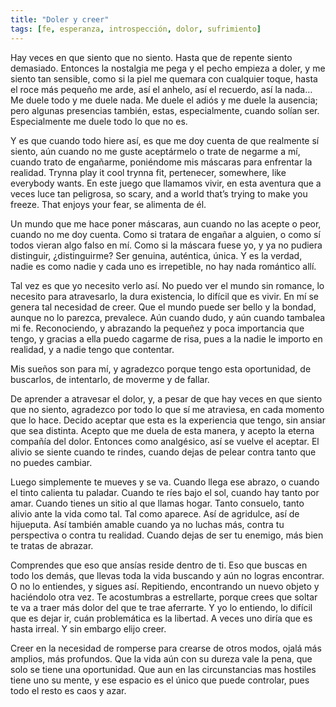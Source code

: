 ```yaml
---
title: "Doler y creer"
tags: [fe, esperanza, introspección, dolor, sufrimiento]
---
```

Hay veces en que siento que no siento. Hasta que de repente siento demasiado. Entonces la nostalgia me pega y el pecho empieza a doler, y me siento tan sensible, como si la piel me quemara con cualquier toque, hasta el roce más pequeño me arde, así el anhelo, así el recuerdo, así la nada… Me duele todo y me duele nada. Me duele el adiós y me duele la ausencia; pero algunas presencias también, estas, especialmente, cuando solían ser. Especialmente me duele todo lo que no es.

Y es que cuando todo hiere así, es que me doy cuenta de que realmente sí siento, aún cuando no me guste aceptármelo o trate de negarme a mí, cuando trato de engañarme, poniéndome mis máscaras para enfrentar la realidad. Trynna play it cool trynna fit, pertenecer, somewhere, like everybody wants. En este juego que llamamos vivir, en esta aventura que a veces luce tan peligrosa, so scary, and a world that’s trying to make you freeze. That enjoys your fear, se alimenta de él.

Un mundo que me hace poner máscaras, aun cuando no las acepte o peor, cuando no me doy cuenta. Como si tratara de engañar a alguien, o como sí todos vieran algo falso en mí. Como si la máscara fuese yo, y ya no pudiera distinguir, ¿distinguirme? Ser genuina, auténtica, única. Y es la verdad, nadie es como nadie y cada uno es irrepetible, no hay nada romántico allí.

Tal vez es que yo necesito verlo así. No puedo ver el mundo sin romance, lo necesito para atravesarlo, la dura existencia, lo difícil que es vivir. En mí se genera tal necesidad de creer. Que el mundo puede ser bello y la bondad, aunque no lo parezca, prevalece. Aún cuando dudo, y aún cuando tambalea mi fe. Reconociendo, y abrazando la pequeñez y poca importancia que tengo, y gracias a ella puedo cagarme de risa, pues a la nadie le importo en realidad, y a nadie tengo que contentar.

Mis sueños son para mí, y agradezco porque tengo esta oportunidad, de buscarlos, de intentarlo, de moverme y de fallar.

De aprender a atravesar el dolor, y, a pesar de que hay veces en que siento que no siento, agradezco por todo lo que sí me atraviesa, en cada momento que lo hace. Decido aceptar que esta es la experiencia que tengo, sin ansiar que sea distinta. Acepto que me duela de esta manera, y acepto la eterna compañía del dolor. Entonces como analgésico, así se vuelve el aceptar. El alivio se siente cuando te rindes, cuando dejas de pelear contra tanto que no puedes cambiar.

Luego simplemente te mueves y se va. Cuando llega ese abrazo, o cuando el tinto calienta tu paladar. Cuando te ríes bajo el sol, cuando hay tanto por amar. Cuando tienes un sitio al que llamas hogar. Tanto consuelo, tanto alivio ante la vida como tal. Tal como aparece. Así de agridulce, así de hijueputa. Así también amable cuando ya no luchas más, contra tu perspectiva o contra tu realidad. Cuando dejas de ser tu enemigo, más bien te tratas de abrazar.

Comprendes que eso que ansías reside dentro de ti. Eso que buscas en todo los demás, que llevas toda la vida buscando y aún no logras encontrar. O no lo entiendes, y sigues así. Repitiendo, encontrando un nuevo objeto y haciéndolo otra vez. Te acostumbras a estrellarte, porque crees que soltar te va a traer más dolor del que te trae aferrarte. Y yo lo entiendo, lo difícil que es dejar ir, cuán problemática es la libertad. A veces uno diría que es hasta irreal. Y sin embargo elijo creer.

Creer en la necesidad de romperse para crearse de otros modos, ojalá más amplios, más profundos. Que la vida aún con su dureza vale la pena, que solo se tiene una oportunidad. Que aun en las circunstancias mas hostiles tiene uno su mente, y ese espacio es el único que puede controlar, pues todo el resto es caos y azar.
